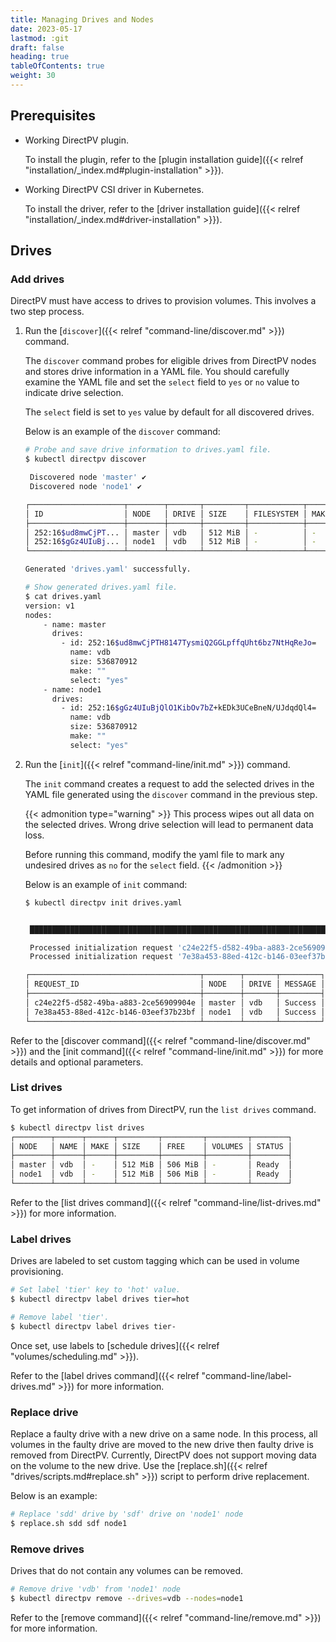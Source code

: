 ```yaml
---
title: Managing Drives and Nodes
date: 2023-05-17
lastmod: :git
draft: false
heading: true
tableOfContents: true
weight: 30
---
```


## Prerequisites

* Working DirectPV plugin. 
 
  To install the plugin, refer to the [plugin installation guide]({{< relref "installation/_index.md#plugin-installation" >}}).

* Working DirectPV CSI driver in Kubernetes. 
 
  To install the driver, refer to the [driver installation guide]({{< relref "installation/_index.md#driver-installation" >}}).

## Drives

### Add drives

DirectPV must have access to drives to provision volumes. 
This involves a two step process.

1. Run the [`discover`]({{< relref "command-line/discover.md" >}}) command.
   
   The `discover` command probes for eligible drives from DirectPV nodes and stores drive information in a YAML file. 
   You should carefully examine the YAML file and set the `select` field to `yes` or `no` value to indicate drive selection. 
   
   The `select` field is set to `yes` value by default for all discovered drives. 
   
   Below is an example of the `discover` command:
   
   ```sh
   # Probe and save drive information to drives.yaml file.
   $ kubectl directpv discover
   
    Discovered node 'master' ✔
    Discovered node 'node1' ✔
   
   ┌─────────────────────┬────────┬───────┬─────────┬────────────┬──────┬───────────┬─────────────┐
   │ ID                  │ NODE   │ DRIVE │ SIZE    │ FILESYSTEM │ MAKE │ AVAILABLE │ DESCRIPTION │
   ├─────────────────────┼────────┼───────┼─────────┼────────────┼──────┼───────────┼─────────────┤
   │ 252:16$ud8mwCjPT... │ master │ vdb   │ 512 MiB │ -          │ -    │ YES       │ -           │
   │ 252:16$gGz4UIuBj... │ node1  │ vdb   │ 512 MiB │ -          │ -    │ YES       │ -           │
   └─────────────────────┴────────┴───────┴─────────┴────────────┴──────┴───────────┴─────────────┘

   Generated 'drives.yaml' successfully.

   # Show generated drives.yaml file.
   $ cat drives.yaml
   version: v1
   nodes:
       - name: master
         drives:
           - id: 252:16$ud8mwCjPTH8147TysmiQ2GGLpffqUht6bz7NtHqReJo=
             name: vdb
             size: 536870912
             make: ""
             select: "yes"
       - name: node1
         drives:
           - id: 252:16$gGz4UIuBjQlO1KibOv7bZ+kEDk3UCeBneN/UJdqdQl4=
             name: vdb
             size: 536870912
             make: ""
             select: "yes"
   
   ```

3. Run the [`init`]({{< relref "command-line/init.md" >}}) command.

   The `init` command creates a request to add the selected drives in the YAML file generated using the `discover` command in the previous step. 
   
   {{< admonition type="warning" >}}
   This process wipes out all data on the selected drives. 
   Wrong drive selection will lead to permanent data loss. 

   Before running this command, modify the yaml file to mark any undesired drives as `no` for the `select` field.
   {{< /admonition >}}
   
   Below is an example of `init` command:

   ```sh
   $ kubectl directpv init drives.yaml
   
   
    ███████████████████████████████████████████████████████████████████████████ 100%
   
    Processed initialization request 'c24e22f5-d582-49ba-a883-2ce56909904e' for node 'master' ✔
    Processed initialization request '7e38a453-88ed-412c-b146-03eef37b23bf' for node 'node1' ✔
   
   ┌──────────────────────────────────────┬────────┬───────┬─────────┐
   │ REQUEST_ID                           │ NODE   │ DRIVE │ MESSAGE │
   ├──────────────────────────────────────┼────────┼───────┼─────────┤
   │ c24e22f5-d582-49ba-a883-2ce56909904e │ master │ vdb   │ Success │
   │ 7e38a453-88ed-412c-b146-03eef37b23bf │ node1  │ vdb   │ Success │
   └──────────────────────────────────────┴────────┴───────┴─────────┘
   ```

Refer to the [discover command]({{< relref "command-line/discover.md" >}}) and the [init command]({{< relref "command-line/init.md" >}}) for more details and optional parameters.

### List drives

To get information of drives from DirectPV, run the `list drives` command. 

```sh
$ kubectl directpv list drives
┌────────┬──────┬──────┬─────────┬─────────┬─────────┬────────┐
│ NODE   │ NAME │ MAKE │ SIZE    │ FREE    │ VOLUMES │ STATUS │
├────────┼──────┼──────┼─────────┼─────────┼─────────┼────────┤
│ master │ vdb  │ -    │ 512 MiB │ 506 MiB │ -       │ Ready  │
│ node1  │ vdb  │ -    │ 512 MiB │ 506 MiB │ -       │ Ready  │
└────────┴──────┴──────┴─────────┴─────────┴─────────┴────────┘
```

Refer to the [list drives command]({{< relref "command-line/list-drives.md" >}}) for more information.

### Label drives

Drives are labeled to set custom tagging which can be used in volume provisioning. 

```sh
# Set label 'tier' key to 'hot' value.
$ kubectl directpv label drives tier=hot

# Remove label 'tier'.
$ kubectl directpv label drives tier-
```

Once set, use labels to [schedule drives]({{< relref "volumes/scheduling.md" >}}).

Refer to the [label drives command]({{< relref "command-line/label-drives.md" >}}) for more information.

### Replace drive

Replace a faulty drive with a new drive on a same node. 
In this process, all volumes in the faulty drive are moved to the new drive then faulty drive is removed from DirectPV. 
Currently, DirectPV does not support moving data on the volume to the new drive. 
Use the [replace.sh]({{< relref "drives/scripts.md#replace.sh" >}}) script to perform drive replacement. 

Below is an example:

```sh
# Replace 'sdd' drive by 'sdf' drive on 'node1' node
$ replace.sh sdd sdf node1
```

### Remove drives
Drives that do not contain any volumes can be removed. 

```sh
# Remove drive 'vdb' from 'node1' node
$ kubectl directpv remove --drives=vdb --nodes=node1
```

Refer to the [remove command]({{< relref "command-line/remove.md" >}}) for more information.
